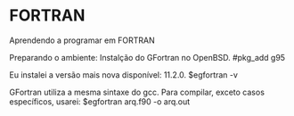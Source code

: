 # FORTRAN
Aprendendo a programar em FORTRAN

Preparando o ambiente: 
	Instalção do GFortran no OpenBSD.
	#pkg_add g95
 
 Eu instalei a versão mais nova disponível: 11.2.0.
	$egfortran -v
  
GFortran utiliza a mesma sintaxe do gcc.
	Para compilar, exceto casos específicos, usarei:
	$egfortran arq.f90 -o arq.out
